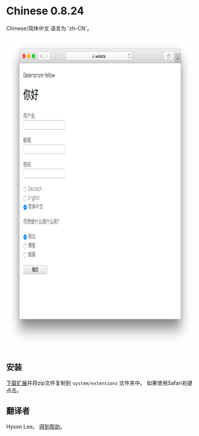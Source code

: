 Chinese 0.8.24
==============
Chinese/简体中文 语言为 'zh-CN'。

<p align="center"><img src="chinese-screenshot.png?raw=true" width="795" height="836" alt="Screenshot"></p>

## 安装

[下载扩展](https://github.com/datenstrom/yellow-extensions/raw/master/zip/chinese.zip)并将zip文件复制到 `system/extensions` 文件夹中。 如果使用Safari右键点击。

## 翻译者

Hyson Lee。 [得到帮助](https://datenstrom.se/yellow/help/)。
